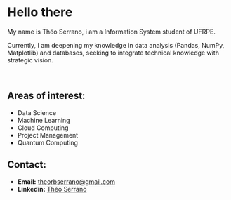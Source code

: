 # Hello there

My name is Théo Serrano, i am a Information System student of UFRPE.

Currently, I am deepening my knowledge in data analysis (Pandas, NumPy, Matplotlib) and databases, seeking to integrate technical knowledge with strategic vision.

<br>

## Areas of interest:

- Data Science
- Machine Learning
- Cloud Computing
- Project Management
- Quantum Computing

## Contact:

- **Email:** theorbserrano@gmail.com
- **Linkedin:** [Théo Serrano](https://www.linkedin.com/in/théo-serrano-94862b371/)
